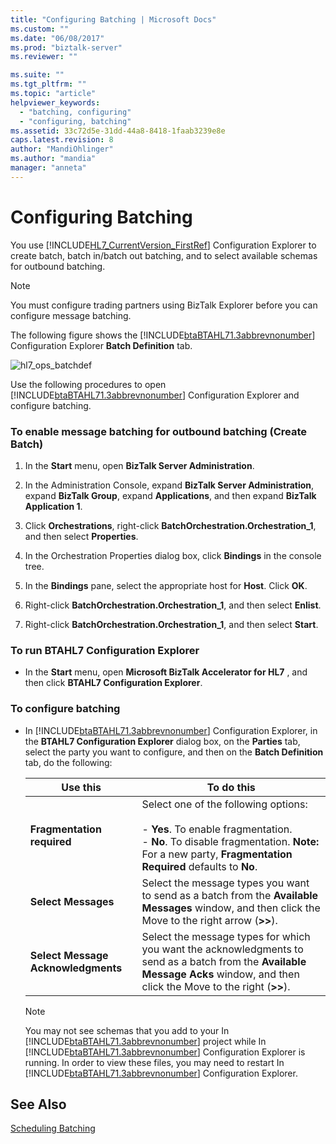 ```yaml
---
title: "Configuring Batching | Microsoft Docs"
ms.custom: ""
ms.date: "06/08/2017"
ms.prod: "biztalk-server"
ms.reviewer: ""

ms.suite: ""
ms.tgt_pltfrm: ""
ms.topic: "article"
helpviewer_keywords: 
  - "batching, configuring"
  - "configuring, batching"
ms.assetid: 33c72d5e-31dd-44a8-8418-1faab3239e8e
caps.latest.revision: 8
author: "MandiOhlinger"
ms.author: "mandia"
manager: "anneta"
---
```

# Configuring Batching
You use [!INCLUDE[HL7_CurrentVersion_FirstRef](../../includes/hl7-currentversion-firstref-md.md)] Configuration Explorer to create batch, batch in/batch out batching, and to select available schemas for outbound batching.  
  
> [!NOTE]
>  You must configure trading partners using BizTalk Explorer before you can configure message batching.  
  
 The following figure shows the [!INCLUDE[btaBTAHL71.3abbrevnonumber](../../includes/btabtahl71-3abbrevnonumber-md.md)] Configuration Explorer **Batch Definition** tab.  
  
 ![](../../adapters-and-accelerators/accelerator-hl7/media/hl7-ops-batchdef.gif "hl7_ops_batchdef")  
  
 Use the following procedures to open [!INCLUDE[btaBTAHL71.3abbrevnonumber](../../includes/btabtahl71-3abbrevnonumber-md.md)] Configuration Explorer and configure batching.  
  
### To enable message batching for outbound batching (Create Batch)  
  
1.  In the **Start** menu, open **BizTalk Server Administration**.  
  
2.  In the Administration Console, expand **BizTalk Server Administration**, expand **BizTalk Group**, expand **Applications**, and then expand **BizTalk Application 1**.  
  
3.  Click **Orchestrations**, right-click **BatchOrchestration.Orchestration_1**, and then select **Properties**.  
  
4.  In the Orchestration Properties dialog box, click **Bindings** in the console tree.  
  
5.  In the **Bindings** pane, select the appropriate host for **Host**. Click **OK**.  
  
6.  Right-click **BatchOrchestration.Orchestration_1**, and then select **Enlist**.  
  
7.  Right-click **BatchOrchestration.Orchestration_1**, and then select **Start**.  
  
### To run BTAHL7 Configuration Explorer  
  
-   In the **Start** menu, open **Microsoft BizTalk Accelerator for HL7** , and then click **BTAHL7 Configuration Explorer**.  
  
### To configure batching  
  
- In [!INCLUDE[btaBTAHL71.3abbrevnonumber](../../includes/btabtahl71-3abbrevnonumber-md.md)] Configuration Explorer, in the **BTAHL7 Configuration Explorer** dialog box, on the **Parties** tab, select the party you want to configure, and then on the **Batch Definition** tab, do the following:  
  
  |Use this|To do this|  
  |--------------|----------------|  
  |**Fragmentation required**|Select one of the following options:<br /><br /> -   **Yes**. To enable fragmentation.<br />-   **No**. To disable fragmentation. **Note:**  For a new party, **Fragmentation Required** defaults to **No**.|  
  |**Select Messages**|Select the message types you want to send as a batch from the **Available Messages** window, and then click the Move to the right arrow (**>>**).|  
  |**Select Message Acknowledgments**|Select the message types for which you want the acknowledgments to send as a batch from the **Available Message Acks** window, and then click the Move to the right (**>>**).|  
  
  > [!NOTE]
  >  You may not see schemas that you add to your In [!INCLUDE[btaBTAHL71.3abbrevnonumber](../../includes/btabtahl71-3abbrevnonumber-md.md)] project while In [!INCLUDE[btaBTAHL71.3abbrevnonumber](../../includes/btabtahl71-3abbrevnonumber-md.md)] Configuration Explorer is running. In order to view these files, you may need to restart In [!INCLUDE[btaBTAHL71.3abbrevnonumber](../../includes/btabtahl71-3abbrevnonumber-md.md)] Configuration Explorer.  
  
## See Also  
 [Scheduling Batching](../../adapters-and-accelerators/accelerator-hl7/scheduling-batching.md)